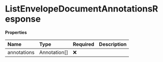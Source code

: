 # ListEnvelopeDocumentAnnotationsResponse

**Properties**

| Name        | Type         | Required | Description |
| :---------- | :----------- | :------- | :---------- |
| annotations | Annotation[] | ❌       |             |

